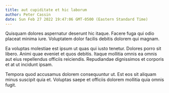 ```yaml
---
title: aut cupiditate et hic laborum
author: Peter Cassin
date: Sun Feb 27 2022 19:47:06 GMT-0500 (Eastern Standard Time)
---
```

Quisquam dolores aspernatur deserunt hic itaque. Facere fuga qui odio placeat minima iure. Voluptatem dolor facilis debitis dolorem qui magnam.

 Ea voluptas molestiae est ipsum ut quas qui iusto tenetur. Dolores porro sit libero. Animi quae eveniet et quos debitis. Itaque mollitia omnis ea omnis aut eius repellendus officiis reiciendis. Repudiandae dignissimos et corporis et at ut incidunt ipsam.

 Tempora quod accusamus dolorem consequuntur ut. Est eos sit aliquam minus suscipit quia et. Voluptas saepe et officiis dolorem mollitia quia omnis fugit.
